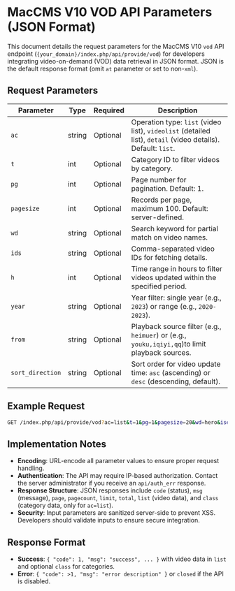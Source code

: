 # MacCMS V10 VOD API Parameters (JSON Format)

This document details the request parameters for the MacCMS V10 `vod` API endpoint (`{your_domain}/index.php/api/provide/vod`) for developers integrating video-on-demand (VOD) data retrieval in JSON format. JSON is the default response format (omit `at` parameter or set to non-`xml`).

## Request Parameters

| Parameter         | Type   | Required | Description                                                                 |
|-------------------|--------|----------|-----------------------------------------------------------------------------|
| `ac`              | string | Optional | Operation type: `list` (video list), `videolist` (detailed list), `detail` (video details). Default: `list`. |
| `t`               | int    | Optional | Category ID to filter videos by category.                                    |
| `pg`              | int    | Optional | Page number for pagination. Default: 1.                                     |
| `pagesize`        | int    | Optional | Records per page, maximum 100. Default: server-defined.                      |
| `wd`              | string | Optional | Search keyword for partial match on video names.                            |
| `ids`             | string | Optional | Comma-separated video IDs for fetching details.   |
| `h`               | int    | Optional | Time range in hours to filter videos updated within the specified period.    |
| `year`            | string | Optional | Year filter: single year (e.g., `2023`) or range (e.g., `2020-2023`).       |
| `from`            | string | Optional | Playback source filter (e.g., `heimuer`) or (e.g., `youku,iqiyi,qq`)to limit playback sources.            |
| `sort_direction`  | string | Optional | Sort order for video update time: `asc` (ascending) or `desc` (descending, default). |

## Example Request
```bash
GET /index.php/api/provide/vod?ac=list&t=1&pg=1&pagesize=20&wd=hero&isend=1&year=2023&from=heimuer&sort_direction=asc
```

## Implementation Notes
- **Encoding**: URL-encode all parameter values to ensure proper request handling.
- **Authentication**: The API may require IP-based authorization. Contact the server administrator if you receive an `api/auth_err` response.
- **Response Structure**: JSON responses include `code` (status), `msg` (message), `page`, `pagecount`, `limit`, `total`, `list` (video data), and `class` (category data, only for `ac=list`).
- **Security**: Input parameters are sanitized server-side to prevent XSS. Developers should validate inputs to ensure secure integration.

## Response Format
- **Success**: `{ "code": 1, "msg": "success", ... }` with video data in `list` and optional `class` for categories.
- **Error**: `{ "code": >1, "msg": "error description" }` or `closed` if the API is disabled.